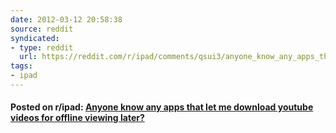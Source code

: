 ```yaml
---
date: 2012-03-12 20:58:38
source: reddit
syndicated:
- type: reddit
  url: https://reddit.com/r/ipad/comments/qsui3/anyone_know_any_apps_that_let_me_download_youtube/
tags:
- ipad
---
```


#### Posted on r/ipad: [Anyone know any apps that let me download youtube videos for offline viewing later?](https://reddit.com/r/ipad/comments/qsui3/anyone_know_any_apps_that_let_me_download_youtube/)